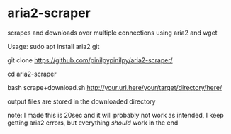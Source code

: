 # aria2-scraper
scrapes and downloads over multiple connections using aria2 and wget

Usage:
sudo apt install aria2 git

git clone https://github.com/pinilpypinilpy/aria2-scraper/

cd aria2-scraper

bash scrape+download.sh http://your.url.here/your/target/directory/here/

output files are stored in the downloaded directory

note: I made this is 20sec and it will probably not work as intended, I keep getting aria2 errors, but everything *should* work in the end
